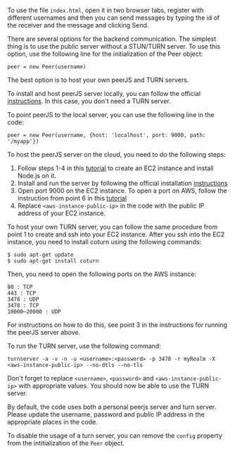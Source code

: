To use the file `index.html`, open it in two browser tabs, register with different usernames and then you can send messages by typing the id of the receiver and the message 
and clicking Send.


There are several options for the backend communication. The simplest thing is to use the public server without a STUN/TURN server. To use this option, use the following line
for the initialization of the Peer object:

```
peer = new Peer(username)
```

The best option is to host your own peerJS and TURN servers. 

To install and host peerJS server locally, you can follow the official [instructions](https://github.com/peers/peerjs-server#run-server). In this case, you don't need a TURN server.

To point peerJS to the local server, you can use the following line in the code:

```
peer = new Peer(username, {host: 'localhost', port: 9000, path: '/myapp'})
```

To host the peerJS server on the cloud, you need to do the following steps:

1. Follow steps 1-4 in this [tutorial](https://ourcodeworld.com/articles/read/977/how-to-deploy-a-node-js-application-on-aws-ec2-server) 
to create an EC2 instance and install Node.js on it. 
2. Install and run the server by following the official installation [instructions](https://github.com/peers/peerjs-server#run-server)
3. Open port 9000 on the EC2 instance. To open a port on AWS, follow the instruction from point 6 in this [tutorial](https://ourcodeworld.com/articles/read/977/how-to-deploy-a-node-js-application-on-aws-ec2-server)
4. Replace `<aws-instance-public-ip>` in the code with the public IP address of your EC2 instance.  

To host your own TURN server, you can follow the same procedure from point 1 to create and ssh into your EC2 instance. After you ssh into the EC2 instance, you need to install
coturn using the following commands:

```
$ sudo apt-get update
$ sudo apt-get install coturn
```

Then, you need to open the following ports on the AWS instance:

```
80 : TCP 
443 : TCP 
3478 : UDP
3478 : TCP
10000–20000 : UDP
```

For instructions on how to do this, see point 3 in the instructions for running the peerJS server above. 

To run the TURN server, use the following command:

```
turnserver -a -v -n -u <username>:<password> -p 3478 -r myRealm -X <aws-instance-public-ip> --no-dtls --no-tls
```

Don't forget to replace `<username>`, `<password>` and `<aws-instance-public-ip>` with appropriate values. You should now be able to use the TURN server. 

By default, the code uses both a personal peerjs server and turn server. Please update the username, password and public IP address in the appropriate places in the code. 

To disable the usage of a turn server, you can remove the `config` property from the intitialization of the `Peer` object. 

